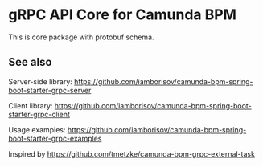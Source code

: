 # gRPC API Core for Camunda BPM

This is core package with protobuf schema.

## See also

Server-side library: https://github.com/iamborisov/camunda-bpm-spring-boot-starter-grpc-server  

Client library: https://github.com/iamborisov/camunda-bpm-spring-boot-starter-grpc-client  

Usage examples: https://github.com/iamborisov/camunda-bpm-spring-boot-starter-grpc-examples  

Inspired by https://github.com/tmetzke/camunda-bpm-grpc-external-task
